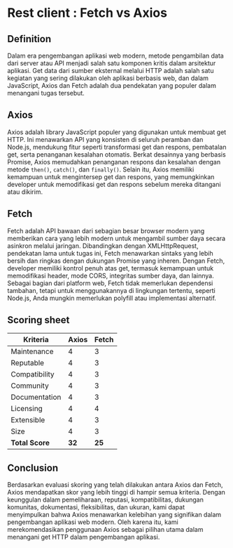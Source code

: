 # Rest client : Fetch vs Axios

## Definition
Dalam era pengembangan aplikasi web modern, metode pengambilan data dari server atau API menjadi salah satu komponen kritis dalam arsitektur aplikasi. Get data dari sumber eksternal melalui HTTP adalah salah satu kegiatan yang sering dilakukan oleh aplikasi berbasis web, dan dalam JavaScript, Axios dan Fetch adalah dua pendekatan yang populer dalam menangani tugas tersebut. 

## Axios

Axios adalah library JavaScript populer yang digunakan untuk membuat get HTTP. Ini menawarkan API yang konsisten di seluruh peramban dan Node.js, mendukung fitur seperti transformasi get dan respons, pembatalan get, serta penanganan kesalahan otomatis. Berkat desainnya yang berbasis Promise, Axios memudahkan penanganan respons dan kesalahan dengan metode `then()`, `catch()`, dan `finally()`. Selain itu, Axios memiliki kemampuan untuk mengintersep get dan respons, yang memungkinkan developer untuk memodifikasi get dan respons sebelum mereka ditangani atau dikirim.

## Fetch

Fetch adalah API bawaan dari sebagian besar browser modern yang memberikan cara yang lebih modern untuk mengambil sumber daya secara asinkron melalui jaringan. Dibandingkan dengan XMLHttpRequest, pendekatan lama untuk tugas ini, Fetch menawarkan sintaks yang lebih bersih dan ringkas dengan dukungan Promise yang inheren. Dengan Fetch, developer memiliki kontrol penuh atas get, termasuk kemampuan untuk memodifikasi header, mode CORS, integritas sumber daya, dan lainnya. Sebagai bagian dari platform web, Fetch tidak memerlukan dependensi tambahan, tetapi untuk menggunakannya di lingkungan tertentu, seperti Node.js, Anda mungkin memerlukan polyfill atau implementasi alternatif.

## Scoring sheet

| Kriteria      | Axios | Fetch |
|---------------|-------|-------|
| Maintenance   | 4     | 3     |
| Reputable     | 4     | 3     |
| Compatibility | 4     | 3     |
| Community     | 4     | 3     |
| Documentation | 4     | 3     |
| Licensing     | 4     | 4     |
| Extensible    | 4     | 3     |
| Size          | 4     | 3     |
| **Total Score**   | **32**  | **25**    |

## Conclusion

Berdasarkan evaluasi skoring yang telah dilakukan antara Axios dan Fetch, Axios mendapatkan skor yang lebih tinggi di hampir semua kriteria. Dengan keunggulan dalam pemeliharaan, reputasi, kompatibilitas, dukungan komunitas, dokumentasi, fleksibilitas, dan ukuran, kami dapat menyimpulkan bahwa Axios menawarkan kelebihan yang signifikan dalam pengembangan aplikasi web modern. Oleh karena itu, kami merekomendasikan penggunaan Axios sebagai pilihan utama dalam menangani get HTTP dalam pengembangan aplikasi.